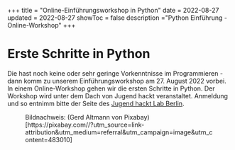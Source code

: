 +++
title = "Online-Einführungsworkshop in Python"
date = 2022-08-27
updated = 2022-08-27
showToc = false
description ="Python Einführung - Online-Workshop"
+++

<script lang="ts">
    import Button from '$lib/components/Button.svelte';    
    import UserRectangle from "phosphor-svelte/lib/UserRectangle";
</script>

# Erste Schritte in Python

Die hast noch keine oder sehr geringe Vorkenntnisse im Programmieren - dann komm zu unserem Einführungsworkshop am 27. August 2022 vorbei. In einem Online-Workshop gehen wir die ersten Schritte in Python. Der Workshop wird unter dem Dach von Jugend hackt veranstaltet. Anmeldung und so entnimm bitte der Seite des [Jugend hackt Lab Berlin](https://jugendhackt.org/lab/berlin/).

<Figure src="/images/python-snake.jpg" alt="Python-Schlange" />
Bildnachweis: (Gerd Altmann von Pixabay)[https://pixabay.com//?utm_source=link-attribution&amp;utm_medium=referral&amp;utm_campaign=image&amp;utm_content=483010]
